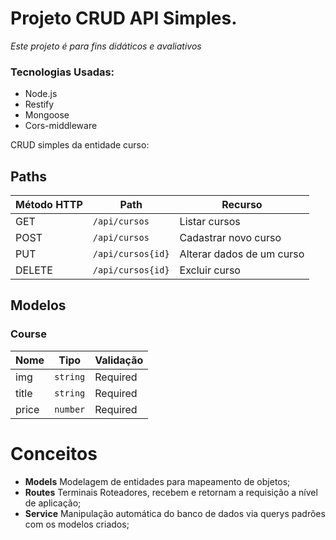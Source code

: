 # Projeto CRUD API Simples. 

_Este projeto é para fins didáticos e avaliativos_

### Tecnologias Usadas:
- Node.js 
- Restify 
- Mongoose 
- Cors-middleware

CRUD simples da entidade curso:

## Paths

| Método HTTP | Path               | Recurso                     |
| ----------- | ------------------ | --------------------------- |
| GET         | `/api/cursos`     | Listar cursos              |
| POST        | `/api/cursos`     | Cadastrar novo curso       |
| PUT         | `/api/cursos{id}` | Alterar dados de um curso |
| DELETE      | `/api/cursos{id}` | Excluir curso              |

## Modelos

### Course

| Nome  | Tipo     | Validação       |
| ----- | -------- | --------------- |
| img  | `string` | Required        |
| title | `string` | Required|
| price | `number`   | Required        |


# Conceitos

- **Models** Modelagem de entidades para mapeamento de objetos;
- **Routes** Terminais Roteadores, recebem e retornam a requisição a nível de aplicação;
- **Service** Manipulação automática do banco de dados via querys padrões com os modelos criados;
